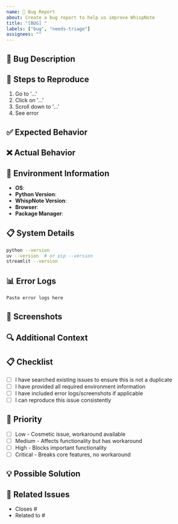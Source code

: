 ```yaml
---
name: 🐛 Bug Report
about: Create a bug report to help us improve WhispNote
title: "[BUG] "
labels: ["bug", "needs-triage"]
assignees: ""
---
```


## 🐛 Bug Description

<!-- A clear and concise description of what the bug is -->

## 🔄 Steps to Reproduce

1. Go to '...'
2. Click on '...'
3. Scroll down to '...'
4. See error

## ✅ Expected Behavior

<!-- A clear and concise description of what you expected to happen -->

## ❌ Actual Behavior

<!-- A clear and concise description of what actually happened -->

## 📱 Environment Information

- **OS**: <!-- e.g., Windows 11, macOS 13, Ubuntu 22.04 -->
- **Python Version**: <!-- e.g., 3.9.7 -->
- **WhispNote Version**: <!-- e.g., 2.0.0 -->
- **Browser**: <!-- e.g., Chrome 118, Firefox 119 (if applicable) -->
- **Package Manager**: <!-- UV or pip -->

## 📋 System Details

<!-- Run the following commands and paste the output -->

```bash
python --version
uv --version  # or pip --version
streamlit --version
```

## 📊 Error Logs

<!-- Include any relevant error messages or logs -->

```
Paste error logs here
```

## 📸 Screenshots

<!-- If applicable, add screenshots to help explain your problem -->

## 🔍 Additional Context

<!-- Add any other context about the problem here -->

## 📋 Checklist

- [ ] I have searched existing issues to ensure this is not a duplicate
- [ ] I have provided all required environment information
- [ ] I have included error logs/screenshots if applicable
- [ ] I can reproduce this issue consistently

## 🎯 Priority

<!-- Select the priority level -->

- [ ] Low - Cosmetic issue, workaround available
- [ ] Medium - Affects functionality but has workaround
- [ ] High - Blocks important functionality
- [ ] Critical - Breaks core features, no workaround

## 💡 Possible Solution

<!-- If you have suggestions on how to fix the bug, please describe -->

## 🔗 Related Issues

<!-- Link any related issues here -->

- Closes #
- Related to #
